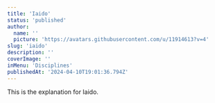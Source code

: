```yaml
---
title: 'Iaido'
status: 'published'
author:
  name: ''
  picture: 'https://avatars.githubusercontent.com/u/11914613?v=4'
slug: 'iaido'
description: ''
coverImage: ''
inMenu: 'Disciplines'
publishedAt: '2024-04-10T19:01:36.794Z'
---
```


This is the explanation for Iaido.
